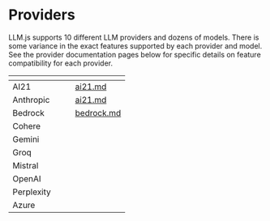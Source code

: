 # Providers

LLM.js supports 10 different LLM providers and dozens of models. There is some variance in the exact features supported by each provider and model. See the provider documentation pages below for specific details on feature compatibility for each provider.

<table data-view="cards"><thead><tr><th></th><th></th><th></th><th data-hidden data-card-target data-type="content-ref"></th></tr></thead><tbody><tr><td>AI21</td><td></td><td></td><td><a href="ai21.md">ai21.md</a></td></tr><tr><td>Anthropic</td><td></td><td></td><td><a href="ai21.md">ai21.md</a></td></tr><tr><td>Bedrock</td><td></td><td></td><td><a href="bedrock.md">bedrock.md</a></td></tr><tr><td>Cohere</td><td></td><td></td><td></td></tr><tr><td>Gemini</td><td></td><td></td><td></td></tr><tr><td>Groq</td><td></td><td></td><td></td></tr><tr><td>Mistral</td><td></td><td></td><td></td></tr><tr><td>OpenAI</td><td></td><td></td><td></td></tr><tr><td>Perplexity</td><td></td><td></td><td></td></tr><tr><td>Azure</td><td></td><td></td><td></td></tr></tbody></table>


